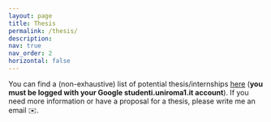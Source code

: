 ```yaml
---
layout: page
title: Thesis
permalink: /thesis/
description: 
nav: true
nav_order: 2
horizontal: false
---
```


You can find a (non-exhaustive) list of potential thesis/internships [here](https://docs.google.com/document/d/1UvCm3y1_s5LvtnuyMw4vvHguZOCDDKfP9lQmxS_xBuA/edit?usp=sharing) (**you must be logged with your Google studenti.uniroma1.it account**). If you need more information or have a proposal for a thesis, please write me an email ✉️.

